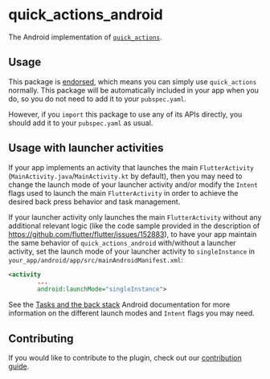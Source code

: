 # quick\_actions\_android

The Android implementation of [`quick_actions`][1].

## Usage

This package is [endorsed][2], which means you can simply use `quick_actions`
normally. This package will be automatically included in your app when you do,
so you do not need to add it to your `pubspec.yaml`.

However, if you `import` this package to use any of its APIs directly, you
should add it to your `pubspec.yaml` as usual.

## Usage with launcher activities

If your app implements an activity that launches the main `FlutterActivity`
(`MainActivity.java`/`MainActivity.kt` by default), then you may need to change
the launch mode of your launcher activity and/or modify the `Intent` flags used
to launch the main `FlutterActivity` in order to achieve the desired back press
behavior and task management.

If your launcher activity only launches the main `FlutterActivity` without any
additional relevant logic (like the code sample provided in the description of
https://github.com/flutter/flutter/issues/152883), to have your app maintain the
same behavior of `quick_actions_android` with/without a launcher activity, set
the launch mode of your launcher activity to `singleInstance` in
`your_app/android/app/src/mainAndroidManifest.xml`:

```xml
<activity
        ...
        android:launchMode="singleInstance">
```

See the [Tasks and the back stack][4] Android documentation for more information
on the different launch modes and `Intent` flags you may need.

## Contributing

If you would like to contribute to the plugin, check out our [contribution guide][3].

[1]: https://pub.dev/packages/quick_actions
[2]: https://flutter.dev/to/endorsed-federated-plugin
[3]: https://github.com/flutter/packages/blob/main/CONTRIBUTING.md
[4]: https://developer.android.com/guide/components/activities/tasks-and-back-stack#TaskLaunchModes
